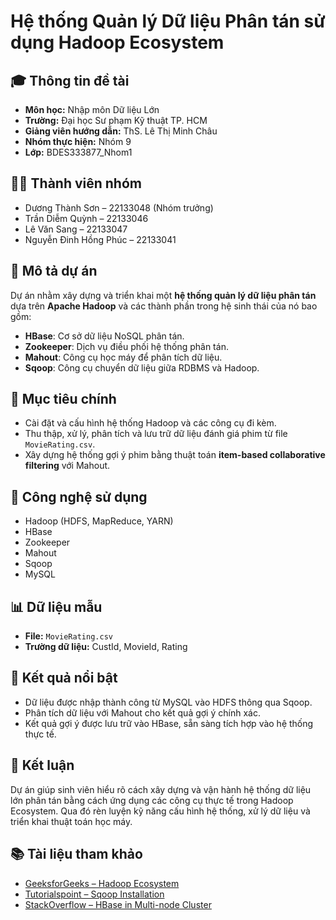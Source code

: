 # Hệ thống Quản lý Dữ liệu Phân tán sử dụng Hadoop Ecosystem

## 🎓 Thông tin đề tài
- **Môn học:** Nhập môn Dữ liệu Lớn  
- **Trường:** Đại học Sư phạm Kỹ thuật TP. HCM  
- **Giảng viên hướng dẫn:** ThS. Lê Thị Minh Châu  
- **Nhóm thực hiện:** Nhóm 9  
- **Lớp:** BDES333877_Nhom1

## 👨‍💻 Thành viên nhóm
- Dương Thành Sơn – 22133048 (Nhóm trưởng)  
- Trần Diễm Quỳnh – 22133046  
- Lê Văn Sang – 22133047  
- Nguyễn Đinh Hồng Phúc – 22133041  

## 📝 Mô tả dự án
Dự án nhằm xây dựng và triển khai một **hệ thống quản lý dữ liệu phân tán** dựa trên **Apache Hadoop** và các thành phần trong hệ sinh thái của nó bao gồm:
- **HBase**: Cơ sở dữ liệu NoSQL phân tán.
- **Zookeeper**: Dịch vụ điều phối hệ thống phân tán.
- **Mahout**: Công cụ học máy để phân tích dữ liệu.
- **Sqoop**: Công cụ chuyển dữ liệu giữa RDBMS và Hadoop.

## 🎯 Mục tiêu chính
- Cài đặt và cấu hình hệ thống Hadoop và các công cụ đi kèm.
- Thu thập, xử lý, phân tích và lưu trữ dữ liệu đánh giá phim từ file `MovieRating.csv`.
- Xây dựng hệ thống gợi ý phim bằng thuật toán **item-based collaborative filtering** với Mahout.

## 🔧 Công nghệ sử dụng
- Hadoop (HDFS, MapReduce, YARN)
- HBase
- Zookeeper
- Mahout
- Sqoop
- MySQL

## 📊 Dữ liệu mẫu
- **File:** `MovieRating.csv`
- **Trường dữ liệu:** CustId, MovieId, Rating

## 🏁 Kết quả nổi bật
- Dữ liệu được nhập thành công từ MySQL vào HDFS thông qua Sqoop.
- Phân tích dữ liệu với Mahout cho kết quả gợi ý chính xác.
- Kết quả gợi ý được lưu trữ vào HBase, sẵn sàng tích hợp vào hệ thống thực tế.

## 📌 Kết luận
Dự án giúp sinh viên hiểu rõ cách xây dựng và vận hành hệ thống dữ liệu lớn phân tán bằng cách ứng dụng các công cụ thực tế trong Hadoop Ecosystem. Qua đó rèn luyện kỹ năng cấu hình hệ thống, xử lý dữ liệu và triển khai thuật toán học máy.

## 📚 Tài liệu tham khảo
- [GeeksforGeeks – Hadoop Ecosystem](https://www.geeksforgeeks.org/hadoop-ecosystem/)
- [Tutorialspoint – Sqoop Installation](https://www.tutorialspoint.com/sqoop/sqoop_installation.htm)
- [StackOverflow – HBase in Multi-node Cluster](https://stackoverflow.com/questions/29397659/hbase-installation-in-three-node-hadoop-cluster)
